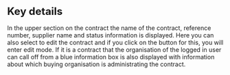 <style> 
h1 { font-size:24px; } 
h2 { font-size:22px; } 
h3 { font-size:20px; } 
h4 { font-size:18px; } 
h5 { font-size:16px; }  
table th { font-size:14px !important; text-align:left !important; }
table td { font-size:14px !important; text-align:left !important; }
</style>

# Key details

In the upper section on the contract the name of the contract, reference number, supplier name and status information is displayed. Here you can also select to edit the contract and if you click on the button for this, you will enter edit mode.
If it is a contract that the organisation of the logged in user can call off from a blue information box is also displayed with information about which buying organisation is administrating the contract.












